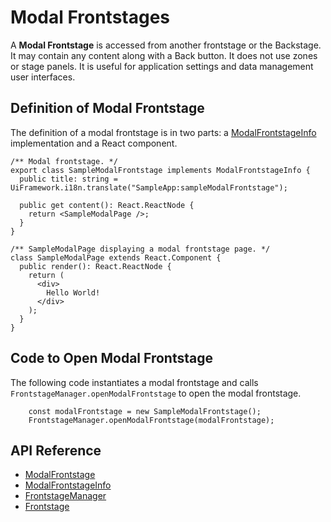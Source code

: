 # Modal Frontstages

A **Modal Frontstage** is accessed from another frontstage or the Backstage.
It may contain any content along with a Back button.
It does not use zones or stage panels.
It is useful for application settings and data management user interfaces.

## Definition of Modal Frontstage

The definition of a modal frontstage is in two parts: a [ModalFrontstageInfo]($framework) implementation and a React component.

```TSX
/** Modal frontstage. */
export class SampleModalFrontstage implements ModalFrontstageInfo {
  public title: string = UiFramework.i18n.translate("SampleApp:sampleModalFrontstage");

  public get content(): React.ReactNode {
    return <SampleModalPage />;
  }
}

/** SampleModalPage displaying a modal frontstage page. */
class SampleModalPage extends React.Component {
  public render(): React.ReactNode {
    return (
      <div>
        Hello World!
      </div>
    );
  }
}

```

## Code to Open Modal Frontstage

The following code instantiates a modal frontstage and calls `FrontstageManager.openModalFrontstage` to open the modal frontstage.

```TS
    const modalFrontstage = new SampleModalFrontstage();
    FrontstageManager.openModalFrontstage(modalFrontstage);

```

## API Reference

* [ModalFrontstage]($framework)
* [ModalFrontstageInfo]($framework)
* [FrontstageManager]($framework)
* [Frontstage]($framework:Frontstage)

